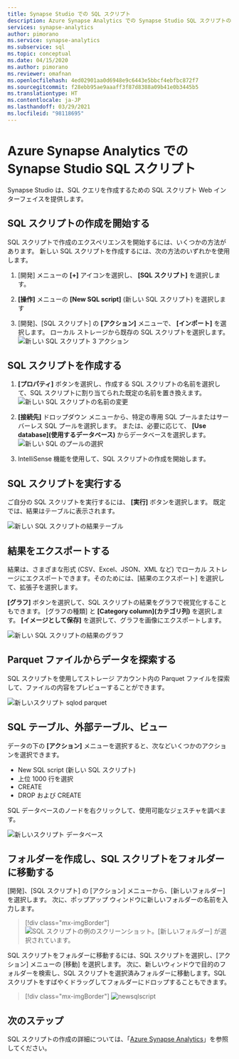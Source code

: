 ```yaml
---
title: Synapse Studio での SQL スクリプト
description: Azure Synapse Analytics での Synapse Studio SQL スクリプトの概要。
services: synapse-analytics
author: pimorano
ms.service: synapse-analytics
ms.subservice: sql
ms.topic: conceptual
ms.date: 04/15/2020
ms.author: pimorano
ms.reviewer: omafnan
ms.openlocfilehash: 4ed02901aa0d6948e9c6443e5bbcf4ebfbc872f7
ms.sourcegitcommit: f28ebb95ae9aaaff3f87d8388a09b41e0b3445b5
ms.translationtype: HT
ms.contentlocale: ja-JP
ms.lasthandoff: 03/29/2021
ms.locfileid: "98118695"
---
```

# <a name="synapse-studio-sql-scripts-in-azure-synapse-analytics"></a>Azure Synapse Analytics での Synapse Studio SQL スクリプト 

Synapse Studio は、SQL クエリを作成するための SQL スクリプト Web インターフェイスを提供します。 

## <a name="begin-authoring-in-sql-script"></a>SQL スクリプトの作成を開始する 

SQL スクリプトで作成のエクスペリエンスを開始するには、いくつかの方法があります。 新しい SQL スクリプトを作成するには、次の方法のいずれかを使用します。

1. [開発] メニューの **[+]** アイコンを選択し、 **[SQL スクリプト]** を選択します。

2. **[操作]** メニューの **[New SQL script]** \(新しい SQL スクリプト\) を選択します

3. [開発]、[SQL スクリプト] の **[アクション]** メニューで、 **[インポート]** を選択します。 ローカル ストレージから既存の SQL スクリプトを選択します。
![新しい SQL スクリプト 3 アクション](media/author-sql-script/new-sql-script-3-actions.png)

## <a name="create-your-sql-script"></a>SQL スクリプトを作成する

1. **[プロパティ]** ボタンを選択し、作成する SQL スクリプトの名前を選択して、SQL スクリプトに割り当てられた既定の名前を置き換えます。 
![新しい SQL スクリプトの名前の変更](media/author-sql-script/new-sql-script-rename.png)

2. **[接続先]** ドロップダウン メニューから、特定の専用 SQL プールまたはサーバーレス SQL プールを選択します。 または、必要に応じて、 **[Use database]\(使用するデータベース\)** からデータベースを選択します。 
![新しい SQL のプールの選択](media/author-sql-script/new-sql-choose-pool.png)

3. IntelliSense 機能を使用して、SQL スクリプトの作成を開始します。

## <a name="run-your-sql-script"></a>SQL スクリプトを実行する

ご自分の SQL スクリプトを実行するには、 **[実行]** ボタンを選択します。 既定では、結果はテーブルに表示されます。

![新しい SQL スクリプトの結果テーブル](media/author-sql-script/new-sql-script-results-table.png)

## <a name="export-your-results"></a>結果をエクスポートする

結果は、さまざまな形式 (CSV、Excel、JSON、XML など) でローカル ストレージにエクスポートできます。そのためには、[結果のエクスポート] を選択して、拡張子を選択します。

**[グラフ]** ボタンを選択して、SQL スクリプトの結果をグラフで視覚化することもできます。 [グラフの種類] と **[Category column]\(カテゴリ列\)** を選択します。 **[イメージとして保存]** を選択して、グラフを画像にエクスポートします。 

![新しい SQL スクリプトの結果のグラフ](media/author-sql-script/new-sql-script-results-chart.png)

## <a name="explore-data-from-a-parquet-file"></a>Parquet ファイルからデータを探索する

SQL スクリプトを使用してストレージ アカウント内の Parquet ファイルを探索して、ファイルの内容をプレビューすることができます。

![新しいスクリプト sqlod parquet](media/author-sql-script/new-script-sqlod-parquet.png)

## <a name="sql-tables-external-tables-views"></a>SQL テーブル、外部テーブル、ビュー

データの下の **[アクション]** メニューを選択すると、次などいくつかのアクションを選択できます。

- New SQL script (新しい SQL スクリプト)
- 上位 1000 行を選択
- CREATE
- DROP および CREATE 
 
SQL データベースのノードを右クリックして、使用可能なジェスチャを調べます。
 
![新しいスクリプト データベース](media/author-sql-script/new-script-database.png)

## <a name="create-folders-and-move-sql-scripts-into-a-folder"></a>フォルダーを作成し、SQL スクリプトをフォルダーに移動する

[開発]、[SQL スクリプト] の [アクション] メニューから、[新しいフォルダー] を選択します。 次に、ポップアップ ウィンドウに新しいフォルダーの名前を入力します。 

> [!div class="mx-imgBorder"] 
> ![SQL スクリプトの例のスクリーンショット。[新しいフォルダー] が選択されています。](./media/author-sql-script/new-sql-script-create-folder.png)

SQL スクリプトをフォルダーに移動するには、SQL スクリプトを選択し、[アクション] メニューの [移動] を選択します。 次に、新しいウィンドウで目的のフォルダーを検索し、SQL スクリプトを選択済みフォルダーに移動します。SQL スクリプトをすばやくドラッグしてフォルダーにドロップすることもできます。  

> [!div class="mx-imgBorder"] 
> ![newsqlscript](./media/author-sql-script/new-sql-script-move-folder.png)

## <a name="next-steps"></a>次のステップ

SQL スクリプトの作成の詳細については、「[Azure Synapse Analytics](../index.yml)」を参照してください。